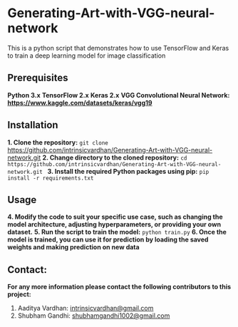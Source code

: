 # Generating-Art-with-VGG-neural-network
This is a python script that demonstrates how to use TensorFlow and Keras to train a deep learning model for image classification 

## Prerequisites
**Python 3.x**
**TensorFlow 2.x**
**Keras 2.x**
**VGG Convolutional Neural Network: https://www.kaggle.com/datasets/keras/vgg19**

## Installation 
**1. Clone the repository:**
  `git clone` https://github.com/intrinsicvardhan/Generating-Art-with-VGG-neural-network.git
**2. Change directory to the cloned repository:**
`cd https://github.com/intrinsicvardhan/Generating-Art-with-VGG-neural-network.git `
**3. Install the required Python packages using pip:**
` pip install -r requirements.txt `
## Usage
**4. Modify the code to suit your specific use case, such as changing the model architecture, adjusting hyperparameters, or providing your own dataset.**
**5. Run the script to train the model:**
`python train.py`
**6. Once the model is trained, you can use it for prediction by loading the saved weights and making prediction on new data**

## Contact: 
**For any more information please contact the following contributors to this project:** 
1. Aaditya Vardhan: intrinsicvardhan@gmail.com
2. Shubham Gandhi: shubhamgandhi1002@gmail.com



